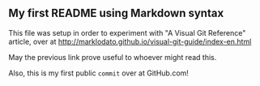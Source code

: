 ## My first README using Markdown syntax

This file was setup in order to experiment with "A Visual Git Reference" article, over at http://marklodato.github.io/visual-git-guide/index-en.html

May the previous link prove useful to whoever might read this.

Also, this is my first public `commit` over at GitHub.com!